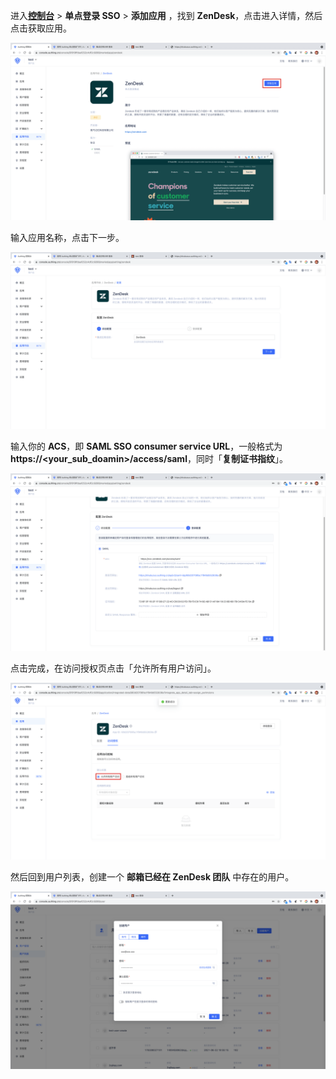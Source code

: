 <IntegrationDetailCard :title="`在 ${$localeConfig.brandName} 中创建应用`">

进入[**控制台**](https://console.authing.cn) > **单点登录 SSO** > **添加应用** ，找到 **ZenDesk**，点击进入详情，然后点击获取应用。

<img src="../../images/integration/zendesk/1-1.png" class="md-img-padding" />

输入应用名称，点击下一步。

<img src="../../images/integration/zendesk/1-2.png" class="md-img-padding" />

输入你的 **ACS**，即 **SAML SSO consumer service URL**，一般格式为 **https://<your_sub_doamin>/access/saml**，同时「**复制证书指纹**」。

<img src="../../images/integration/zendesk/1-3.png" class="md-img-padding" />

点击完成，在访问授权页点击「允许所有用户访问」。

<img src="../../images/integration/zendesk/1-4.png" class="md-img-padding" />

然后回到用户列表，创建一个 **邮箱已经在 ZenDesk 团队** 中存在的用户。

<img src="../../images/integration/zendesk/1-5.png" class="md-img-padding" />

</IntegrationDetailCard>
